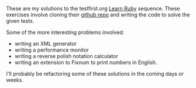 
These are my solutions to the testfirst.org [Learn Ruby](http://testfirst.org/learn_ruby) sequence. These exercises involve cloning their [github repo](https://github.com/alexch/learn_ruby) and writing the code to solve the given tests.

Some of the more interesting problems involved:
 * writing an XML generator
 * writing a performance monitor
 * writing a reverse polish notation calculator
 * writing an extension to Fixnum to print numbers in English.

I'll probably be refactoring some of these solutions in the coming days or weeks.
